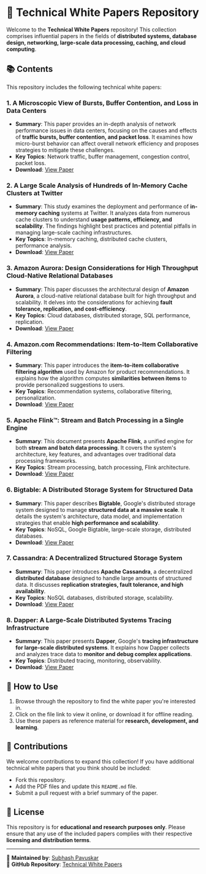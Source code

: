 # 📄 Technical White Papers Repository
Welcome to the **Technical White Papers** repository! This collection comprises influential papers in the fields of **distributed systems, database design, networking, large-scale data processing, caching, and cloud computing**.

## 📚 Contents
This repository includes the following technical white papers:

### 1. A Microscopic View of Bursts, Buffer Contention, and Loss in Data Centers  
   - **Summary**: This paper provides an in-depth analysis of network performance issues in data centers, focusing on the causes and effects of **traffic bursts, buffer contention, and packet loss**. It examines how micro-burst behavior can affect overall network efficiency and proposes strategies to mitigate these challenges.
   - **Key Topics**: Network traffic, buffer management, congestion control, packet loss.
   - **Download**: [View Paper](./path-to-file.pdf)
     
### 2. A Large Scale Analysis of Hundreds of In-Memory Cache Clusters at Twitter  
   - **Summary**: This study examines the deployment and performance of **in-memory caching** systems at Twitter. It analyzes data from numerous cache clusters to understand **usage patterns, efficiency, and scalability**. The findings highlight best practices and potential pitfalls in managing large-scale caching infrastructures.
   - **Key Topics**: In-memory caching, distributed cache clusters, performance analysis.
   - **Download**: [View Paper](./path-to-file.pdf)



### 3. Amazon Aurora: Design Considerations for High Throughput Cloud-Native Relational Databases  
   - **Summary**: This paper discusses the architectural design of **Amazon Aurora**, a cloud-native relational database built for high throughput and scalability. It delves into the considerations for achieving **fault tolerance, replication, and cost-efficiency**.
   - **Key Topics**: Cloud databases, distributed storage, SQL performance, replication.
   - **Download**: [View Paper](./path-to-file.pdf)
     


### 4. Amazon.com Recommendations: Item-to-Item Collaborative Filtering  
   - **Summary**: This paper introduces the **item-to-item collaborative filtering algorithm** used by Amazon for product recommendations. It explains how the algorithm computes **similarities between items** to provide personalized suggestions to users.
   - **Key Topics**: Recommendation systems, collaborative filtering, personalization.
   - **Download**: [View Paper](./path-to-file.pdf)

### 5. Apache Flink™: Stream and Batch Processing in a Single Engine  
   - **Summary**: This document presents **Apache Flink**, a unified engine for both **stream and batch data processing**. It covers the system's architecture, key features, and advantages over traditional data processing frameworks.
   - **Key Topics**: Stream processing, batch processing, Flink architecture.
   - **Download**: [View Paper](./path-to-file.pdf)

### 6. Bigtable: A Distributed Storage System for Structured Data  
   - **Summary**: This paper describes **Bigtable**, Google's distributed storage system designed to manage **structured data at a massive scale**. It details the system's architecture, data model, and implementation strategies that enable **high performance and scalability**.
   - **Key Topics**: NoSQL, Google Bigtable, large-scale storage, distributed databases.
   - **Download**: [View Paper](./path-to-file.pdf)

### 7. Cassandra: A Decentralized Structured Storage System  
   - **Summary**: This paper introduces **Apache Cassandra**, a decentralized **distributed database** designed to handle large amounts of structured data. It discusses **replication strategies, fault tolerance, and high availability**.
   - **Key Topics**: NoSQL databases, distributed storage, scalability.
   - **Download**: [View Paper](./path-to-file.pdf)

### 8. Dapper: A Large-Scale Distributed Systems Tracing Infrastructure  
   - **Summary**: This paper presents **Dapper**, Google's **tracing infrastructure for large-scale distributed systems**. It explains how Dapper collects and analyzes trace data to **monitor and debug complex applications**.
   - **Key Topics**: Distributed tracing, monitoring, observability.
   - **Download**: [View Paper](./path-to-file.pdf)


## 📖 How to Use

1. Browse through the repository to find the white paper you're interested in.
2. Click on the file link to view it online, or download it for offline reading.
3. Use these papers as reference material for **research, development, and learning**.

## 🤝 Contributions

We welcome contributions to expand this collection! If you have additional technical white papers that you think should be included:

- Fork this repository.
- Add the PDF files and update this `README.md` file.
- Submit a pull request with a brief summary of the paper.

## 📜 License

This repository is for **educational and research purposes only**. Please ensure that any use of the included papers complies with their respective **licensing and distribution terms**.

---

🚀 **Maintained by**: [Subhash Pavuskar](https://github.com/SubhashPavuskar)  
🔗 **GitHub Repository**: [Technical White Papers](https://github.com/SubhashPavuskar/technicalpaper)
